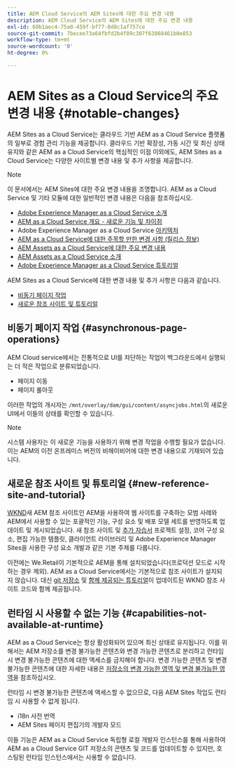 ```yaml
---
title: AEM Cloud Service의 AEM Sites에 대한 주요 변경 내용
description: AEM Cloud Service의 AEM Sites에 대한 주요 변경 내용
exl-id: 60b1aec4-75a0-459f-bf77-8d8c1af757ce
source-git-commit: 7becee73a64fbfd2b4f89c307f63868461b0e853
workflow-type: tm+mt
source-wordcount: '0'
ht-degree: 0%

---
```



# AEM Sites as a Cloud Service의 주요 변경 내용 {#notable-changes}

AEM Sites as a Cloud Service는 클라우드 기반 AEM as a Cloud Service 플랫폼의 일부로 경험 관리 기능을 제공합니다. 클라우드 기반 확장성, 가동 시간 및 최신 상태 유지와 같은 AEM as a Cloud Service의 핵심적인 이점 이외에도, AEM Sites as a Cloud Service는 다양한 사이트별 변경 내용 및 추가 사항을 제공합니다.

>[!NOTE]
>이 문서에서는 AEM Sites에 대한 주요 변경 내용을 조명합니다. AEM as a Cloud Service 및 기타 모듈에 대한 일반적인 변경 내용은 다음을 참조하십시오.
>
>* [Adobe Experience Manager as a Cloud Service 소개](/help/overview/introduction.md)
>* [AEM as a Cloud Service 개요 - 새로운 기능 및 차이점](/help/overview/what-is-new-and-different.md)
>* Adobe Experience Manager as a Cloud Service [아키텍처](/help/overview/architecture.md)
>* [AEM as a Cloud Service에 대한 주목할 만한 변경 사항 (릴리스 정보)](/help/release-notes/aem-cloud-changes.md)
>* [AEM Assets as a Cloud Service에 대한 주요 변경 내용](/help/assets/assets-cloud-changes.md)
>* [AEM Assets as a Cloud Service 소개](/help/assets/overview.md)
>* [Adobe Experience Manager as a Cloud Service 튜토리얼](https://experienceleague.adobe.com/docs/experience-manager-learn/cloud-service/overview.html)


AEM Sites as a Cloud Service에 대한 변경 내용 및 추가 사항은 다음과 같습니다.

* [비동기 페이지 작업](#asynchronous-page-operations)
* [새로운 참조 사이트 및 튜토리얼](#new-reference-site-and-tutorial)

## 비동기 페이지 작업 {#asynchronous-page-operations}

AEM Cloud service에서는 전통적으로 UI를 차단하는 작업이 백그라운드에서 실행되는 더 작은 작업으로 분류되었습니다.

* 페이지 이동
* 페이지 롤아웃

이러한 작업의 개시자는 `/mnt/overlay/dam/gui/content/asyncjobs.html`의 새로운 UI에서 이들의 상태를 확인할 수 있습니다.

>[!NOTE]
>
>시스템 사용자는 이 새로운 기능을 사용하기 위해 변경 작업을 수행할 필요가 없습니다. 이는 AEM의 이전 온프레미스 버전의 비헤이비어에 대한 변경 내용으로 기재되어 있습니다.

## 새로운 참조 사이트 및 튜토리얼 {#new-reference-site-and-tutorial}

[WKND](https://wknd.site/)새 AEM 참조 사이트인 AEM을 사용하여 웹 사이트를 구축하는 모범 사례와 AEM에서 사용할 수 있는 포괄적인 기능, 구성 요소 및 배포 모델 세트를 반영하도록 업데이트 및 게시되었습니다. 새 참조 사이트 및 [추가 자습서](https://experienceleague.adobe.com/docs/experience-manager-learn/getting-started-wknd-tutorial-develop/overview.html) 프로젝트 설정, 코어 구성 요소, 편집 가능한 템플릿, 클라이언트 라이브러리 및 Adobe Experience Manager Sites을 사용한 구성 요소 개발과 같은 기본 주제를 다룹니다.

이전에는 We.Retail이 기본적으로 AEM을 통해 설치되었습니다(프로덕션 모드로 시작하는 경우 제외). AEM as a Cloud Service에서는 기본적으로 참조 사이트가 설치되지 않습니다. 대신 [git 저장소](https://github.com/adobe/aem-guides-wknd/) 및 [함께 제공되는 튜토리얼](https://experienceleague.adobe.com/docs/experience-manager-learn/getting-started-wknd-tutorial-develop/overview.html)이 업데이트된 WKND 참조 사이트 코드와 함께 제공됩니다.

## 런타임 시 사용할 수 없는 기능 {#capabilities-not-available-at-runtime}

AEM as a Cloud Service는 항상 활성화되어 있으며 최신 상태로 유지됩니다. 이를 위해서는 AEM 저장소를 변경 불가능한 콘텐츠와 변경 가능한 콘텐츠로 분리하고 런타임 시 변경 불가능한 콘텐츠에 대한 액세스를 금지해야 합니다. 변경 가능한 콘텐츠 및 변경 불가능한 콘텐츠에 대한 자세한 내용은 [저장소의 변경 가능한 영역 및 변경 불가능한 영역](/help/implementing/developing/introduction/aem-project-content-package-structure.md#mutable-vs-immutable)을 참조하십시오.

런타임 시 변경 불가능한 콘텐츠에 액세스할 수 없으므로, 다음 AEM Sites 작업도 런타임 시 사용할 수 없게 됩니다.

* i18n 사전 번역
* AEM Sites 페이지 편집기의 개발자 모드

이들 기능은 AEM as a Cloud Service 독립형 로컬 개발자 인스턴스를 통해 사용하여 AEM as a Cloud Service GIT 저장소의 콘텐츠 및 코드를 업데이트할 수 있지만, 호스팅된 런타임 인스턴스에서는 사용할 수 없습니다.
